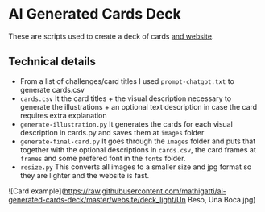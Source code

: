 # AI Generated Cards Deck

These are scripts used to create a deck of cards [and website](https://consignashot.netlify.app/).

## Technical details

- From a list of challenges/card titles I used `prompt-chatgpt.txt` to generate cards.csv
- `cards.csv`
    It the card titles + the visual description necessary to generate the illustrations + an optional text description in case the card requires extra explanation
- `generate-illustration.py`
    It generates the cards for each visual description in cards.py and saves them at `images` folder
- `generate-final-card.py`
    It goes through the `images` folder and puts that together with the optional descriptions in `cards.csv`, the card frames at `frames` and some prefered font in the `fonts` folder. 
- `resize.py`
    This converts all images to a smaller size and jpg format so they are lighter and the website is fast.

![Card example](https://raw.githubusercontent.com/mathigatti/ai-generated-cards-deck/master/website/deck_light/Un Beso, Una Boca.jpg)
